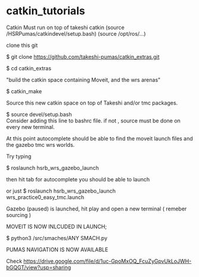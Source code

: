 # catkin_tutorials
Catkin Must run on top of takeshi catkin
(source /HSRPumas/catkindevel/setup.bash)
(source /opt/ros/...)

clone this git 

$  git clone https://github.com/takeshi-pumas/catkin_extras.git

$ cd catkin_extras

"build the catkin space containing Moveit, and the wrs arenas"

$ catkin_make

Source this new catkin space on top of Takeshi and/or tmc packages.

$ source devel/setup.bash  
Consider adding this line to bashrc file. 
if not , source must be done on every new terminal.

At this point autocomplete should be able to find the moveit launch files and the gazebo tmc wrs worlds.

Try typing

$  roslaunch hsrb_wrs_gazebo_launch

then hit tab for autocomplete you should be able to launch 

or just
$ roslaunch hsrb_wrs_gazebo_launch wrs_practice0_easy_tmc.launch

Gazebo (paused) is launched, hit play  and open a new terminal ( remeber sourcing )

MOVEIT IS NOW INLCUDED IN LAUNCH;

$ python3 /src/smaches/ANY SMACH.py

PUMAS NAVIGATION IS NOW AVAILABLE

Check 
https://drive.google.com/file/d/1uc-GpoMxOQ_FcuZyGpvUkLoJWH-bGQGT/view?usp=sharing



